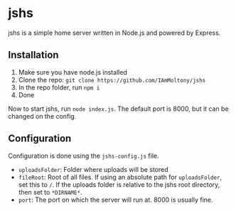 
# jshs

jshs is a simple home server written in Node.js and powered by Express.

## Installation

1. Make sure you have node.js installed
1. Clone the repo: `git clone https://github.com/IAmMoltony/jshs`
1. In the repo folder, run `npm i`
1. Done

Now to start jshs, run `node index.js`. The default port is
8000, but it can be changed on the config.

## Configuration

Configuration is done using the `jshs-config.js` file.

- `uploadsFolder`: Folder where uploads will be stored
- `fileRoot`: Root of all files. If using an absolute path for `uploadsFolder`,
  set this to `/`. If the uploads folder is relative to the jshs root directory,
  then set to `*DIRNAME*`.
- `port`: The port on which the server will run at. 8000 is usually fine.
